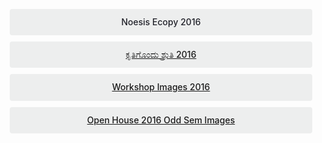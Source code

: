 ﻿
<div>


<style>
.button {
  display: flex;
  overflow: hidden;

  margin: 10px;
  padding: 12px 12px;

  cursor: pointer;
  user-select: none;
  transition: all 60ms ease-in-out;
  text-align: center;
  white-space: nowrap;
  text-decoration: none !important;
  text-transform: none;
  text-transform: capitalize;

  color: #fff;
  border: 0 none;
  border-radius: 4px;

  font-size: 14px;
  font-weight: 500;
  line-height: 1.3;

  -webkit-appearance: none;
  -moz-appearance:    none;
  appearance:         none;
 
  justify-content: center;
  align-items: center;
  flex: 0 0 160px;

  &:hover {
    transition: all 60ms ease;

    opacity: .85;
  }
  
  &:active {
    transition: all 60ms ease;
    opacity: .75;
  }
  
  &:focus {
    outline: 1px dotted #959595;
    outline-offset: -4px;
  }
}

.button.-regular {
  color: #202129;
  background-color: #edeeee;
  
  &:hover {
    color: #202129;
    background-color: #e1e2e2;
    opacity: 1;
  }
  
  &:active {
    background-color: #d5d6d6;
    opacity: 1;
  }
}
</style>

<br><br>




<div class='button -regular center'>
Noesis Ecopy 2016
</div>

<div class='button -regular center'>
<a target="_blank" href="https://drive.google.com/open?id=0B9cqMjKT9M-dTDJnczNhM0VFeWc">ಕೃತಿಗೊಂದು ಶ್ರುತಿ 2016</a>
</div>

<div class='button -regular center'>
<a target="_blank" href="https://goo.gl/photos/4hAuLxoTKjteYVJZ7">Workshop Images 2016</a>
</div>

<div class='button -regular center'>
<a target="_blank" href="https://goo.gl/photos/Adg7TbAEf2t5XCPP8">Open house 2016 Odd Sem Images</a>
</div>

</div>